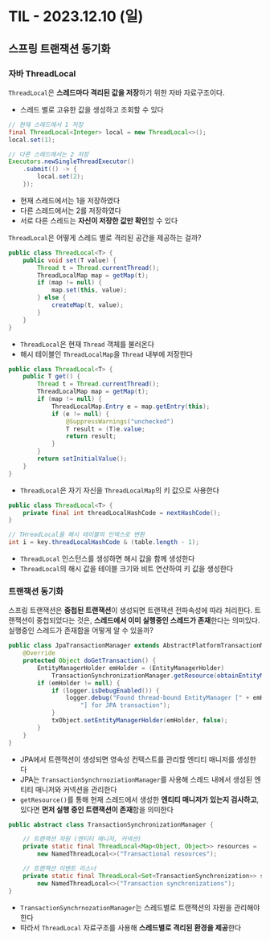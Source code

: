 # TIL - 2023.12.10 (일)
## 스프링 트랜잭션 동기화

### 자바 ThreadLocal
`ThreadLocal`은 **스레드마다 격리된 값을 저장**하기 위한 자바 자료구조이다.
- 스레드 별로 고유한 값을 생성하고 조회할 수 있다

```java
// 현재 스레드에서 1 저장
final ThreadLocal<Integer> local = new ThreadLocal<>();
local.set(1);

// 다른 스레드에서는 2 저장
Executors.newSingleThreadExecutor()
    .submit(() -> {
        local.set(2);
    });
```
- 현재 스레드에서는 1을 저장하였다
- 다른 스레드에서는 2를 저장하였다
- 서로 다른 스레드는 **자신이 저장한 값만 확인**할 수 있다

`ThreadLocal`은 어떻게 스레드 별로 격리된 공간을 제공하는 걸까?

```java
public class ThreadLocal<T> {
    public void set(T value) {
        Thread t = Thread.currentThread();
        ThreadLocalMap map = getMap(t);
        if (map != null) {
            map.set(this, value);
        } else {
            createMap(t, value);
        }
    }
}
```
- `ThreadLocal`은 현재 `Thread` 객체를 불러온다
- 해시 테이블인 `ThreadLocalMap`을 `Thread` 내부에 저장한다

```java
public class ThreadLocal<T> {
    public T get() {
        Thread t = Thread.currentThread();
        ThreadLocalMap map = getMap(t);
        if (map != null) {
            ThreadLocalMap.Entry e = map.getEntry(this);
            if (e != null) {
                @SuppressWarnings("unchecked")
                T result = (T)e.value;
                return result;
            }
        }
        return setInitialValue();
    }
}
```
- `ThreadLocal`은 자기 자신을 `ThreadLocalMap`의 키 값으로 사용한다

```java
public class ThreadLocal<T> {
    private final int threadLocalHashCode = nextHashCode();
}

// THreadLocal을 해시 테이블의 인덱스로 변환
int i = key.threadLocalHashCode & (table.length - 1);
```
- `ThreadLocal` 인스턴스를 생성하면 해시 값을 함께 생성한다
- `ThreadLocal`의 해시 값을 테이블 크기와 비트 연산하여 키 값을 생성한다

### 트랜잭션 동기화

스프링 트랜잭션은 **중첩된 트랜잭션**이 생성되면 트랜잭션 전파속성에 따라 처리한다.
트랜잭션이 중첩되었다는 것은, **스레드에서 이미 실행중인 스레드가 존재**한다는 의미있다.
실행중인 스레드가 존재함을 어떻게 알 수 있을까?

```java
public class JpaTransactionManager extends AbstractPlatformTransactionManager {
    @Override
    protected Object doGetTransaction() {
        EntityManagerHolder emHolder = (EntityManagerHolder)
            TransactionSynchronizationManager.getResource(obtainEntityManagerFactory());
        if (emHolder != null) {
            if (logger.isDebugEnabled()) {
                logger.debug("Found thread-bound EntityManager [" + emHolder.getEntityManager() +
                    "] for JPA transaction");
            }
            txObject.setEntityManagerHolder(emHolder, false);
        }
    }
}
```
- JPA에서 트랜잭션이 생성되면 영속성 컨텍스트를 관리할 엔티티 매니저를 생성한다
- JPA는 `TransactionSynchrnoziationManager`를 사용해 스레드 내에서 생성된 엔티티 매니저와 커넥션을 관리한다
- `getResource()`를 통해 현재 스레드에서 생성한 **엔티티 매니저가 있는지 검사하고**, 있다면 **먼저 실행 중인 트랜잭션이 존재**함을 의미한다

```java
public abstract class TransactionSynchronizationManager {

    // 트랜잭션 자원 (엔티티 매니저, 커넥션)
    private static final ThreadLocal<Map<Object, Object>> resources =
        new NamedThreadLocal<>("Transactional resources");

    // 트랜잭션 이벤트 리스너
    private static final ThreadLocal<Set<TransactionSynchronization>> synchronizations =
        new NamedThreadLocal<>("Transaction synchronizations");
}
```
- `TransactionSynchrnozationManager`는 스레드별로 트랜잭션의 자원을 관리해야 한다
- 따라서 `ThreadLocal` 자료구조를 사용해 **스레드별로 격리된 환경을 제공**한다

